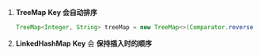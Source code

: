 1. **TreeMap**
   **Key 会自动排序**

   ```java
   TreeMap<Integer, String> treeMap = new TreeMap<>(Comparator.reverseOrder()); (从大到小)
   ```

2. **LinkedHashMap**
   **Key** 会 **保持插入时的顺序**

